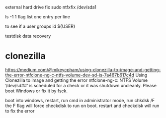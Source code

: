 external hard drive fix
sudo ntfxfix /dev/sda1

ls -1
1 flag list one entry per line

to see if a user groups
id ${USER}

testdisk data recovery

# clonezilla

https://medium.com/@mikeycpham/using-clonezilla-to-image-and-getting-the-error-ntfclone-ng-c-ntfs-volume-dev-sd-is-7a467b617c4d
Using Clonezilla to image and getting the error ntfclone-ng-c: NTFS Volume ‘/dev/sd##’ is scheduled for a check or it was shutdown uncleanly. Please boot Windows or fix it by fsck.

boot into windows, restart, run cmd in administrator mode,
run chkdsk /F the F flag will force checkdisk to run on boot.
restart and checkdisk will run to fix the error 